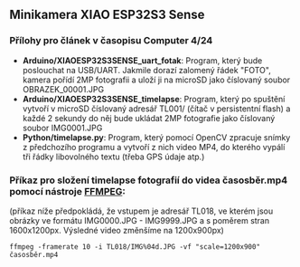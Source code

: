 ## Minikamera XIAO ESP32S3 Sense

### Přílohy pro článek v časopisu Computer 4/24
 -  **Arduino/XIAOESP32S3SENSE_uart_fotak**: Program, který bude poslouchat na USB/UART. Jakmile dorazí zalomený řádek "FOTO", kamera pořídí 2MP fotografii a uloží ji na microSD jako číslovaný soubor OBRAZEK_00001.JPG
 -  **Arduino/XIAOESP32S3SENSE_timelapse**: Program, který po spuštění vytvoří v microSD číslovaný adresář TL001/ (čítač v persistentní flash) a každé 2 sekundy do něj bude ukládat 2MP fotografie jako číslovaný soubor IMG0001.JPG
 -  **Python/timelapse.py**: Program, který pomocí OpenCV zpracuje snímky z předchozího programu a vytvoří z nich video MP4, do kterého vypálí tři řádky libovolného textu (třeba GPS údaje atp.)

### Příkaz pro složení timelapse fotografií do videa časosběr.mp4 pomocí nástroje [FFMPEG](https://www.ffmpeg.org/download.html):

(příkaz níže předpokládá, že vstupem je adresář TL018, ve kterém jsou obrázky ve formátu IMG0000.JPG - IMG9999.JPG a s poměrem stran 1600x1200px. Výsledné video změnšíme na 1200x900px)

`ffmpeg -framerate 10 -i TL018/IMG%04d.JPG -vf "scale=1200x900" časosběr.mp4 `
